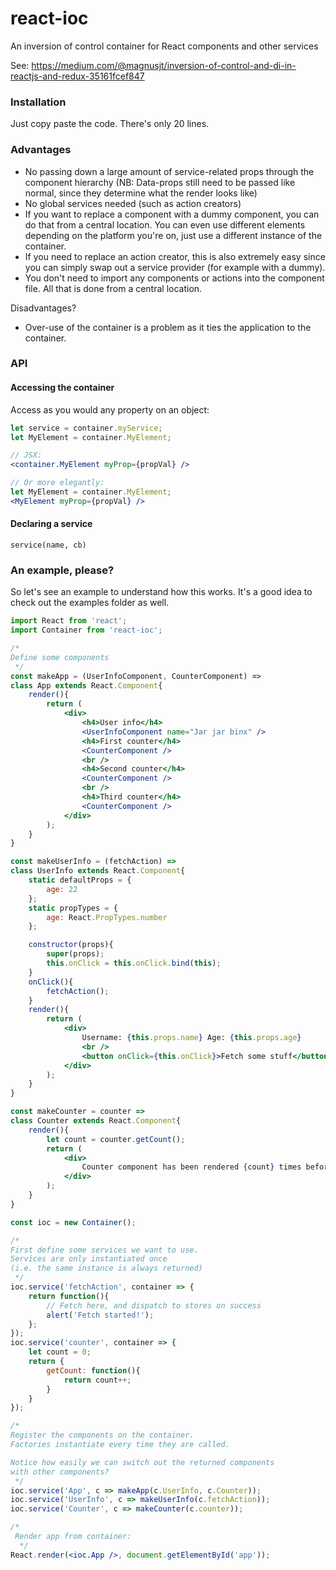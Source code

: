 # react-ioc

An inversion of control container for React components and other services

See: https://medium.com/@magnusjt/inversion-of-control-and-di-in-reactjs-and-redux-35161fcef847

### Installation

Just copy paste the code. There's only 20 lines.

### Advantages

* No passing down a large amount of service-related props through the component hierarchy
  (NB: Data-props still need to be passed like normal, since they determine what the render looks like)
* No global services needed (such as action creators)
* If you want to replace a component with a dummy component, you can do that from a central location.
  You can even use different elements depending on the platform you're on, just use a different instance
  of the container.
* If you need to replace an action creator, this is also extremely easy since you can simply swap
  out a service provider (for example with a dummy).
* You don't need to import any components or actions into the component file. All that is done from a central location.

Disadvantages?

* Over-use of the container is a problem as it ties the application to the container.

### API

#### Accessing the container
Access as you would any property on an object:

```jsx
let service = container.myService;
let MyElement = container.MyElement;

// JSX:
<container.MyElement myProp={propVal} />

// Or more elegantly:
let MyElement = container.MyElement;
<MyElement myProp={propVal} />
```

#### Declaring a service

`service(name, cb)`

### An example, please?
So let's see an example to understand how this works. It's a good idea to check out the examples folder as well.

```jsx
import React from 'react';
import Container from 'react-ioc';

/*
Define some components
 */
const makeApp = (UserInfoComponent, CounterComponent) =>  
class App extends React.Component{
    render(){
        return (
            <div>
                <h4>User info</h4>
                <UserInfoComponent name="Jar jar binx" />
                <h4>First counter</h4>
                <CounterComponent />
                <br />
                <h4>Second counter</h4>
                <CounterComponent />
                <br />
                <h4>Third counter</h4>
                <CounterComponent />
            </div>
        );
    }
}

const makeUserInfo = (fetchAction) => 
class UserInfo extends React.Component{
    static defaultProps = {
        age: 22
    };
    static propTypes = {
        age: React.PropTypes.number
    };

    constructor(props){
        super(props);
        this.onClick = this.onClick.bind(this);
    }
    onClick(){
        fetchAction();
    }
    render(){
        return (
            <div>
                Username: {this.props.name} Age: {this.props.age}
                <br />
                <button onClick={this.onClick}>Fetch some stuff</button>
            </div>
        );
    }
}

const makeCounter = counter =>
class Counter extends React.Component{
    render(){
        let count = counter.getCount();
        return (
            <div>
                Counter component has been rendered {count} times before this
            </div>
        );
    }
}

const ioc = new Container();

/*
First define some services we want to use.
Services are only instantiated once
(i.e. the same instance is always returned)
 */
ioc.service('fetchAction', container => {
    return function(){
        // Fetch here, and dispatch to stores on success
        alert('Fetch started!');
    };
});
ioc.service('counter', container => {
    let count = 0;
    return {
        getCount: function(){
            return count++;
        }
    }
});

/*
Register the components on the container.
Factories instantiate every time they are called.

Notice how easily we can switch out the returned components
with other components?
 */
ioc.service('App', c => makeApp(c.UserInfo, c.Counter));
ioc.service('UserInfo', c => makeUserInfo(c.fetchAction));
ioc.service('Counter', c => makeCounter(c.counter));

/*
 Render app from container:
  */
React.render(<ioc.App />, document.getElementById('app'));
```
